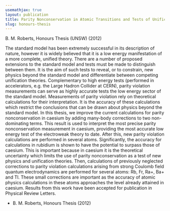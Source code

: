 ```yaml
---
usemathjax: true
layout: publication
title: Parity Nonconservation in Atomic Transitions and Tests of Unification Theories
slug: honours-thesis
---
```


B. M. Roberts, Honours Thesis (UNSW) (2012)


The standard model has been extremely successful in its description of nature, however it is widely believed that it is a low energy manifestation of a more complete, unified theory. There are a number of proposed extensions to the standard model and tests must be made to distinguish between them. It is the aim of such tests to reveal, or to constrain, new physics beyond the standard model and differentiate between competing unification theories. Complementary to high energy tests (performed in accelerators, e.g. the Large Hadron Collider at CERN), parity violation measurements can serve as highly accurate tests the low energy sector of the standard model. Measurements of parity violation rely on theoretical calculations for their interpretation. It is the accuracy of these calculations which restrict the conclusions that can be drawn about physics beyond the standard model. In this thesis, we improve the current calculations for parity nonconservation in caesium by adding many-body corrections to two non-dominating terms. This result is used to interpret the most precise parity nonconservation measurement in caesium, providing the most accurate low energy test of the electroweak theory to date. After this, new parity violation calculations are performed in several atoms. Significantly, the accuracy for calculations in rubidium is shown to have the potential to surpass those of caesium. This is important because in caesium it is the theoretical uncertainty which limits the use of parity nonconservation as a test of new physics and unification theories. Then, calculations of previously neglected corrections to parity violation calculations arising from strong Coulomb field quantum electrodynamics are performed for several atoms: Rb, Fr, Ra+, Ba+ and Tl. These small corrections are important as the accuracy of atomic physics calculations in these atoms approaches the level already attained in caesium. Results from this work have been accepted for publication in Physical Review Letters.

 * B. M. Roberts, Honours Thesis (2012)
